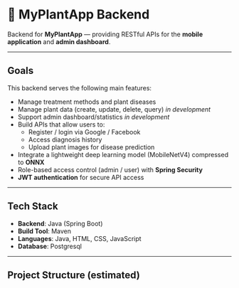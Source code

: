# 🌱 MyPlantApp Backend

Backend for **MyPlantApp** — providing RESTful APIs for the **mobile application** and **admin dashboard**.

---

##  Goals
This backend serves the following main features:
- Manage treatment methods and plant diseases
- Manage plant data (create, update, delete, query) *in development*
- Support admin dashboard/statistics *in development*
- Build APIs that allow users to:
  - Register / login via Google / Facebook
  - Access diagnosis history
  - Upload plant images for disease prediction
- Integrate a lightweight deep learning model (MobileNetV4) compressed to **ONNX**
- Role-based access control (admin / user) with **Spring Security**
- **JWT authentication** for secure API access

---

##  Tech Stack
- **Backend**: Java (Spring Boot)
- **Build Tool**: Maven
- **Languages**: Java, HTML, CSS, JavaScript
- **Database**: Postgresql
---

##  Project Structure (estimated)
